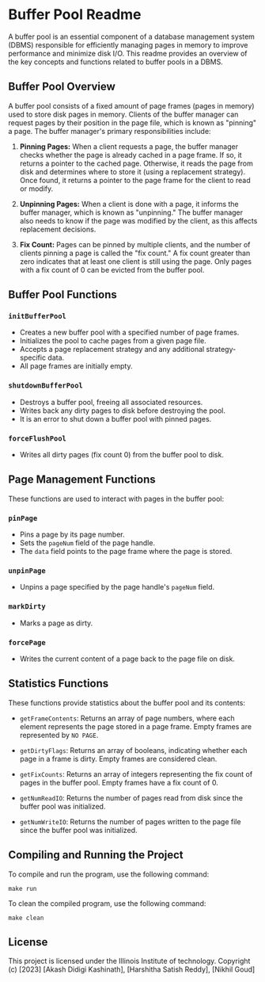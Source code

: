 # Buffer Pool Readme

A buffer pool is an essential component of a database management system (DBMS) responsible for efficiently managing pages in memory to improve performance and minimize disk I/O. This readme provides an overview of the key concepts and functions related to buffer pools in a DBMS.

## Buffer Pool Overview

A buffer pool consists of a fixed amount of page frames (pages in memory) used to store disk pages in memory. Clients of the buffer manager can request pages by their position in the page file, which is known as "pinning" a page. The buffer manager's primary responsibilities include:

1. **Pinning Pages:** When a client requests a page, the buffer manager checks whether the page is already cached in a page frame. If so, it returns a pointer to the cached page. Otherwise, it reads the page from disk and determines where to store it (using a replacement strategy). Once found, it returns a pointer to the page frame for the client to read or modify.

2. **Unpinning Pages:** When a client is done with a page, it informs the buffer manager, which is known as "unpinning." The buffer manager also needs to know if the page was modified by the client, as this affects replacement decisions.

3. **Fix Count:** Pages can be pinned by multiple clients, and the number of clients pinning a page is called the "fix count." A fix count greater than zero indicates that at least one client is still using the page. Only pages with a fix count of 0 can be evicted from the buffer pool.

## Buffer Pool Functions

### `initBufferPool`
- Creates a new buffer pool with a specified number of page frames.
- Initializes the pool to cache pages from a given page file.
- Accepts a page replacement strategy and any additional strategy-specific data.
- All page frames are initially empty.

### `shutdownBufferPool`
- Destroys a buffer pool, freeing all associated resources.
- Writes back any dirty pages to disk before destroying the pool.
- It is an error to shut down a buffer pool with pinned pages.

### `forceFlushPool`
- Writes all dirty pages (fix count 0) from the buffer pool to disk.

## Page Management Functions

These functions are used to interact with pages in the buffer pool:

### `pinPage`
- Pins a page by its page number.
- Sets the `pageNum` field of the page handle.
- The `data` field points to the page frame where the page is stored.

### `unpinPage`
- Unpins a page specified by the page handle's `pageNum` field.

### `markDirty`
- Marks a page as dirty.

### `forcePage`
- Writes the current content of a page back to the page file on disk.

## Statistics Functions

These functions provide statistics about the buffer pool and its contents:

- `getFrameContents`: Returns an array of page numbers, where each element represents the page stored in a page frame. Empty frames are represented by `NO PAGE`.

- `getDirtyFlags`: Returns an array of booleans, indicating whether each page in a frame is dirty. Empty frames are considered clean.

- `getFixCounts`: Returns an array of integers representing the fix count of pages in the buffer pool. Empty frames have a fix count of 0.

- `getNumReadIO`: Returns the number of pages read from disk since the buffer pool was initialized.

- `getNumWriteIO`: Returns the number of pages written to the page file since the buffer pool was initialized.



## Compiling and Running the Project

To compile and run the program, use the following command:

```make run```

To clean the compiled program, use the following command:

```make clean```

## License

This project is licensed under the Illinois Institute of technology.
Copyright (c) [2023] [Akash Didigi Kashinath], [Harshitha Satish Reddy], [Nikhil Goud]